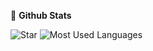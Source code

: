 👀 **Github Stats**

![Star](https://github-readme-stats.vercel.app/api?username=Liangbai2333&show_icons=true&count_private=true&hide_border=true) ![Most Used Languages](https://github-readme-stats.vercel.app/api/top-langs/?username=Liangbai2333&hide_border=true&layout=compact) 


